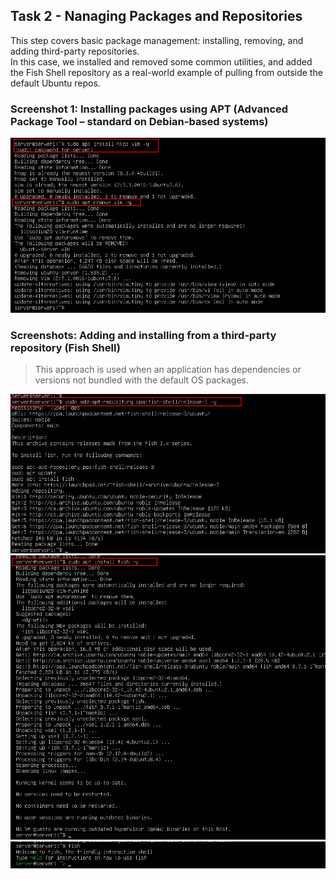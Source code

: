 ## Task 2 - Nanaging Packages and Repositories

This step covers basic package management: installing, removing, and adding third-party repositories.  
In this case, we installed and removed some common utilities, and added the Fish Shell repository as a real-world example of pulling from outside the default Ubuntu repos.

### Screenshot 1: Installing packages using APT (Advanced Package Tool – standard on Debian-based systems) 

![packages](screenshots/packages.png)

### Screenshots: Adding and installing from a third-party repository (Fish Shell)

> This approach is used when an application has dependencies or versions not bundled with the default OS packages.

![fishes](screenshots/fish1.png)
![fish2](screenshots/fish2.png)
![fish3](screenshots/fish3.png)


